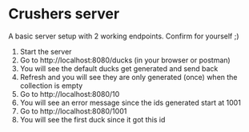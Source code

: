 # Crushers server
A basic server setup with 2 working endpoints. Confirm for yourself ;)

1. Start the server
2. Go to http://localhost:8080/ducks (in your browser or postman)
3. You will see the default ducks get generated and send back
4. Refresh and you will see they are only generated (once) when the collection is empty
5. Go to http://localhost:8080/10
6. You will see an error message since the ids generated start at 1001
7. Go to http://localhost:8080/1001
8. You will see the first duck since it got this id
